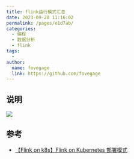 ```yaml
---
title: flink运行模式汇总
date: 2023-09-28 11:16:02
permalink: /pages/e1d7ab/
categories:
  - 编程
  - 数据分析
  - flink
tags:
  - 
author: 
  name: fovegage
  link: https://github.com/fovegage
---
```

## 说明

![](https://obsidian-foveagge.oss-cn-beijing.aliyuncs.com/blog/OwuUQp.png)

## 参考

- [【Flink on k8s】Flink on Kubernetes 部署模式](https://zhuanlan.zhihu.com/p/366485641)


